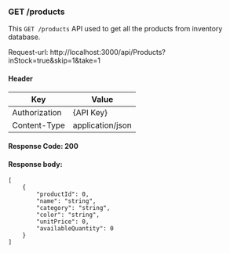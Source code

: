 
### GET /products

This `GET /products` API used to get all the products from inventory database.

Request-url: http://localhost:3000/api/Products?inStock=true&skip=1&take=1

#### Header

| Key             | Value                                                                |
| --------------| ----- |
| Authorization | {API Key} |
| Content-Type | application/json |

#### Response Code: 200
#### Response body:

    [
        {
            "productId": 0,
            "name": "string",
            "category": "string",
            "color": "string",
            "unitPrice": 0,
            "availableQuantity": 0
        }
    ]

